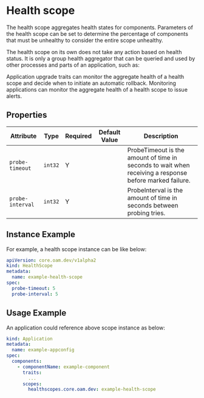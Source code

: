 # Health scope

The health scope aggregates health states for components. Parameters of the health scope can be set to determine the percentage of components that must be unhealthy to consider the entire scope unhealthy.

The health scope on its own does not take any action based on health status. It is only a group health aggregator that can be queried and used by other processes and parts of an application, such as:

Application upgrade traits can monitor the aggregate health of a health scope and decide when to initiate an automatic rollback. Monitoring applications can monitor the aggregate health of a health scope to issue alerts.

## Properties

| Attribute        | Type    | Required | Default Value | Description                                                                                            |
| ---------------- | ------- | -------- | ------------- | ------------------------------------------------------------------------------------------------------ |
| `probe-timeout`  | `int32` | Y        |               | ProbeTimeout is the amount of time in seconds to wait when receiving a response before marked failure. |
| `probe-interval` | `int32` | Y        |               | ProbeInterval is the amount of time in seconds between probing tries.                                  |

## Instance Example

For example, a health scope instance can be like below:

```yaml
apiVersion: core.oam.dev/v1alpha2
kind: HealthScope
metadata:
  name: example-health-scope
spec:
  probe-timeout: 5
  probe-interval: 5
```

## Usage Example

An application could reference above scope instance as below:

```yaml
kind: Application
metadata:
  name: example-appconfig
spec:
  components:
    - componentName: example-component
      traits:
        ...
      scopes:
        healthscopes.core.oam.dev: example-health-scope
```
